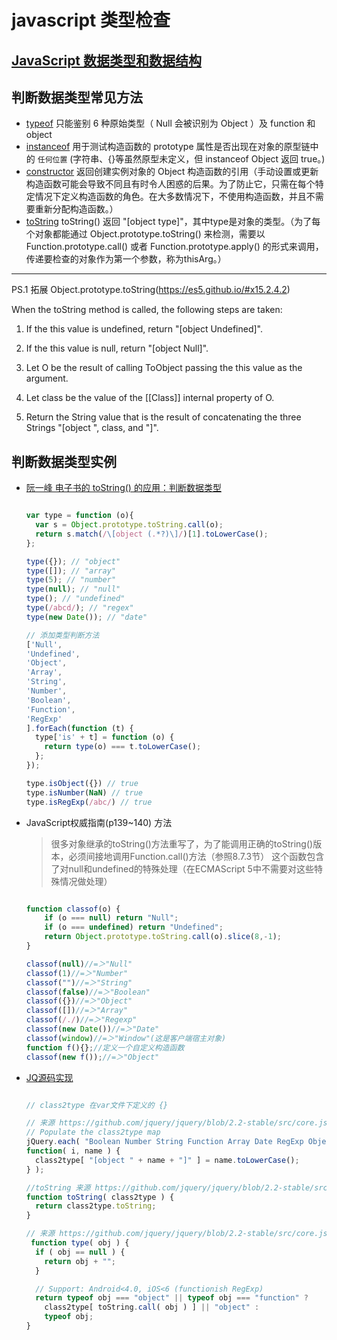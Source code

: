 # javascript 类型检查

## [JavaScript 数据类型和数据结构](https://developer.mozilla.org/zh-CN/docs/Web/JavaScript/Data_structures)

## 判断数据类型常见方法

- [typeof](https://developer.mozilla.org/zh-CN/docs/Web/JavaScript/Reference/Operators/typeof)
  只能鉴别 6 种原始类型（ Null 会被识别为 Object ）及 function 和 object
- [instanceof](https://developer.mozilla.org/zh-CN/docs/Web/JavaScript/Reference/Operators/instanceof)
  用于测试构造函数的 prototype 属性是否出现在对象的原型链中的 `任何位置` (字符串、{}等虽然原型未定义，但 instanceof Object 返回 true。)
- [constructor](https://developer.mozilla.org/zh-CN/docs/Web/JavaScript/Reference/Global_Objects/Object/constructor)
  返回创建实例对象的 Object 构造函数的引用（手动设置或更新构造函数可能会导致不同且有时令人困惑的后果。为了防止它，只需在每个特定情况下定义构造函数的角色。在大多数情况下，不使用构造函数，并且不需要重新分配构造函数。）
- [toString](https://developer.mozilla.org/zh-CN/docs/Web/JavaScript/Reference/Global_Objects/Object/toString)
  toString() 返回 "[object type]"，其中type是对象的类型。（为了每个对象都能通过 Object.prototype.toString() 来检测，需要以 Function.prototype.call() 或者 Function.prototype.apply() 的形式来调用，传递要检查的对象作为第一个参数，称为thisArg。）

---

PS.1 拓展 Object.prototype.toString(https://es5.github.io/#x15.2.4.2)

When the toString method is called, the following steps are taken:

1. If the this value is undefined, return "[object Undefined]".

2. If the this value is null, return "[object Null]".

3. Let O be the result of calling ToObject passing the this value as the argument.

4. Let class be the value of the [[Class]] internal property of O.

5. Return the String value that is the result of concatenating the three Strings "[object ", class, and "]".

## 判断数据类型实例

- [阮一峰 电子书的 toString() 的应用：判断数据类型](https://javascript.ruanyifeng.com/stdlib/object.html#toc9)

  ```js

  var type = function (o){
    var s = Object.prototype.toString.call(o);
    return s.match(/\[object (.*?)\]/)[1].toLowerCase();
  };

  type({}); // "object"
  type([]); // "array"
  type(5); // "number"
  type(null); // "null"
  type(); // "undefined"
  type(/abcd/); // "regex"
  type(new Date()); // "date"

  // 添加类型判断方法
  ['Null',
  'Undefined',
  'Object',
  'Array',
  'String',
  'Number',
  'Boolean',
  'Function',
  'RegExp'
  ].forEach(function (t) {
    type['is' + t] = function (o) {
      return type(o) === t.toLowerCase();
    };
  });

  type.isObject({}) // true
  type.isNumber(NaN) // true
  type.isRegExp(/abc/) // true

  ```

- JavaScript权威指南(p139~140) 方法

  > 很多对象继承的toString()方法重写了，为了能调用正确的toString()版本，必须间接地调用Function.call()方法（参照8.7.3节）
  > 这个函数包含了对null和undefined的特殊处理（在ECMAScript 5中不需要对这些特殊情况做处理）

  ```js

  function classof(o) {
      if (o === null) return "Null";
      if (o === undefined) return "Undefined";
      return Object.prototype.toString.call(o).slice(8,-1);
  }

  classof(null)//=＞"Null"
  classof(1)//=＞"Number"
  classof("")//=＞"String"
  classof(false)//=＞"Boolean"
  classof({})//=＞"Object"
  classof([])//=＞"Array"
  classof(/./)//=＞"Regexp"
  classof(new Date())//=＞"Date"
  classof(window)//=＞"Window"(这是客户端宿主对象)
  function f(){};//定义一个自定义构造函数
  classof(new f());//=＞"Object"

  ```

- [JQ源码实现](https://github.com/jquery/jquery/blob/2.2-stable/src/core.js)

  ```js

  // class2type 在var文件下定义的 {}

  // 来源 https://github.com/jquery/jquery/blob/2.2-stable/src/core.js#L471
  // Populate the class2type map
  jQuery.each( "Boolean Number String Function Array Date RegExp Object Error Symbol".split( " " ),
  function( i, name ) {
    class2type[ "[object " + name + "]" ] = name.toLowerCase();
  } );

  //toString 来源 https://github.com/jquery/jquery/blob/2.2-stable/src/var/toString.js
  function toString( class2type ) {
    return class2type.toString;
  }

  // 来源 https://github.com/jquery/jquery/blob/2.2-stable/src/core.js#L258
   function type( obj ) {
    if ( obj == null ) {
      return obj + "";
    }

    // Support: Android<4.0, iOS<6 (functionish RegExp)
    return typeof obj === "object" || typeof obj === "function" ?
      class2type[ toString.call( obj ) ] || "object" :
      typeof obj;
  }

  ```
